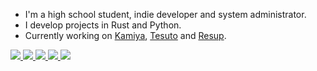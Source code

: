 - I'm a high school student, indie developer and system administrator.
- I develop projects in Rust and Python.
- Currently working on [Kamiya](https://gitlab.com/kostya-zero/kamiya), [Tesuto](https://gitlab.com/kostya-zero/tesuto) and [Resup](https://gitlab.com/kostya-zero/resup).

<div class="badges">
    <a href="https://md.debilosempire.org/@kostya_zero">
        <img src="https://img.shields.io/badge/Mastodon-202020?style=flat-square&logo=mastodon&logoColor=white&colorA=202020&colorB=202020">
    </a>
    <a href="https://matrix.to/#/@kostya_zer0:debilosempire.org">
        <img src="https://img.shields.io/badge/Matrix-202020?style=flat-square&logo=matrix&logoColor=white&colorA=202020&colorB=202020">
    </a>
    <a href="https://t.me/@kostya_zer0">
        <img src="https://img.shields.io/badge/Telegram-202020?style=flat-square&logo=telegram&logoColor=white&colorA=202020&colorB=202020">
    </a>
    <a href="https://github.com/kostya-zero">
        <img src="https://img.shields.io/badge/GitHub-202020?style=flat-square&logo=github&logoColor=white&colorA=202020&colorB=202020">
    </a>
    <a href="https://gitlab.com/kostya-zero">
        <img src="https://img.shields.io/badge/GitLab-202020?style=flat-square&logo=gitlab&logoColor=white&colorA=202020&colorB=202020">
    </a>
</div>

